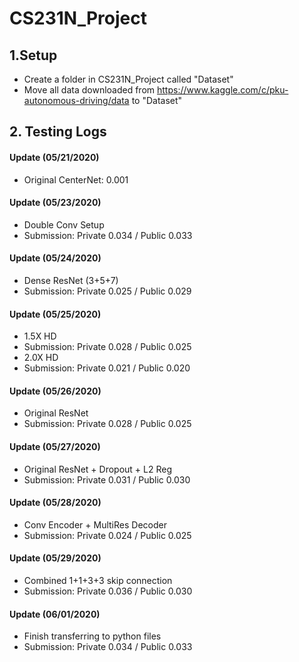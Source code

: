 # CS231N_Project

## 1.Setup
* Create a folder in CS231N_Project called "Dataset"
* Move all data downloaded from https://www.kaggle.com/c/pku-autonomous-driving/data to "Dataset"

## 2. Testing Logs
#### Update (05/21/2020)
* Original CenterNet: 0.001

#### Update (05/23/2020)
* Double Conv Setup
* Submission: Private 0.034 / Public 0.033

#### Update (05/24/2020)
* Dense ResNet (3+5+7)
* Submission: Private 0.025 / Public 0.029

#### Update (05/25/2020)
* 1.5X HD
* Submission: Private 0.028 / Public 0.025
* 2.0X HD
* Submission: Private 0.021 / Public 0.020

#### Update (05/26/2020)
* Original ResNet
* Submission: Private 0.028 / Public 0.025

#### Update (05/27/2020)
* Original ResNet + Dropout + L2 Reg
* Submission: Private 0.031 / Public 0.030

#### Update (05/28/2020)
* Conv Encoder + MultiRes Decoder
* Submission: Private 0.024 / Public 0.025

#### Update (05/29/2020)
* Combined 1+1+3+3 skip connection
* Submission: Private 0.036 / Public 0.030

#### Update (06/01/2020)
* Finish transferring to python files
* Submission: Private 0.034 / Public 0.033